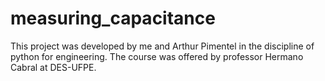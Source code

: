 # measuring_capacitance
 This project was developed by me and Arthur Pimentel in the discipline of python for engineering. The course was offered by professor Hermano Cabral at DES-UFPE.
